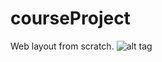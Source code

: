 # courseProject
Web layout from scratch. 
![alt tag](http://almaclase.esy.es/cloud/course.png "Course Project")
